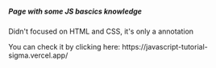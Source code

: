 <h5> Page with some JS bascics knowledge </h5>
<p> Didn't focused on HTML and CSS, it's only a annotation </p>
<p> You can check it by clicking here: <a>https://javascript-tutorial-sigma.vercel.app/</a> </p>
